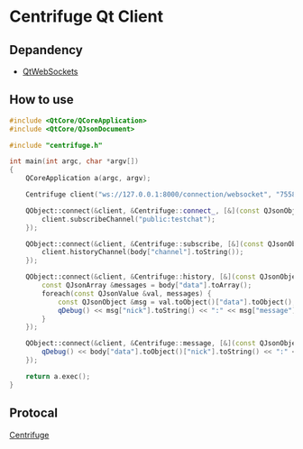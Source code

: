 # Centrifuge Qt Client

## Depandency

- [QtWebSockets](http://doc.qt.io/qt-5/qtwebsockets-index.html)

## How to use

```cpp
#include <QtCore/QCoreApplication>
#include <QtCore/QJsonDocument>

#include "centrifuge.h"

int main(int argc, char *argv[])
{
    QCoreApplication a(argc, argv);

    Centrifuge client("ws://127.0.0.1:8000/connection/websocket", "755893969", "1478689064", "bff2e4002d5a4efddfb8c3e460d4e21b0e4bbfcbe8b7a461e852315a3c774965");

    QObject::connect(&client, &Centrifuge::connect_, [&](const QJsonObject &body) {
        client.subscribeChannel("public:testchat");
    });

    QObject::connect(&client, &Centrifuge::subscribe, [&](const QJsonObject &body) {
        client.historyChannel(body["channel"].toString());
    });

    QObject::connect(&client, &Centrifuge::history, [&](const QJsonObject &body) {
        const QJsonArray &messages = body["data"].toArray();
        foreach(const QJsonValue &val, messages) {
            const QJsonObject &msg = val.toObject()["data"].toObject();
            qDebug() << msg["nick"].toString() << ":" << msg["message"].toString();
        }
    });

    QObject::connect(&client, &Centrifuge::message, [&](const QJsonObject &body) {
        qDebug() << body["data"].toObject()["nick"].toString() << ":" << body["data"].toObject()["message"].toString();
    });

    return a.exec();
}
```

## Protocal

[Centrifuge](https://fzambia.gitbooks.io/centrifugal/content/server/client_protocol.html)
